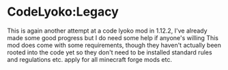 # CodeLyoko:Legacy
This is again another attempt at a code lyoko mod in 1.12.2, I've already made some good progress but I do need some help if anyone's willing
This mod does come with some requirements, though they haven't actually been rooted into the code yet so they don't need to be installed
standard rules and regulations etc. apply for all minecraft forge mods etc.
